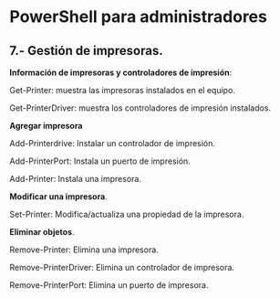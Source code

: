 # PowerShell para administradores
## 7.- Gestión de impresoras.

**Información de impresoras y controladores de impresión**:

Get-Printer: muestra las impresoras instalados en el equipo.

Get-PrinterDriver: muestra los controladores de impresión instalados.


**Agregar impresora**

Add-Printerdrive: Instalar un controlador de impresión.

Add-PrinterPort: Instala un puerto de impresión.

Add-Printer: Instala una impresora.



**Modificar una impresora**.

Set-Printer: Modifica/actualiza una propiedad de la impresora.


**Eliminar objetos**.

Remove-Printer: Elimina una impresora.

Remove-PrinterDriver: Elimina un controlador de impresora.

Remove-PrinterPort: Elimina un puerto de impresora.

